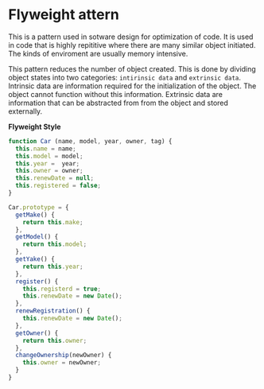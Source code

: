# Flyweight attern


This is a pattern used in sotware design for optimization of code. It is used in code that is highly repititive where there are many similar object initiated. The kinds of enviroment are usually memory intensive.

This pattern reduces the number of object created. This is done by dividing object states into two categories: `intirinsic data` and `extrinsic data`.  Intrinsic data are information required for the initialization of the object. The object cannot function without this information. Extrinsic data are information that can be abstracted from from the object and stored externally.  


**Flyweight Style**
```js
function Car (name, model, year, owner, tag) {
  this.name = name;
  this.model = model;
  this.year =  year;
  this.owner = owner;
  this.renewDate = null;
  this.registered = false;
}

Car.prototype = {
  getMake() {
    return this.make;
  },
  getModel() {
    return this.model;
  },
  getYake() {
    return this.year;
  },
  register() {
    this.registerd = true;
    this.renewDate = new Date();
  },
  renewRegistration() {
    this.renewDate = new Date();
  },
  getOwner() {
    return this.owner;
  },
  changeOwnership(newOwner) {
    this.owner = newOwner;
  }
}
```